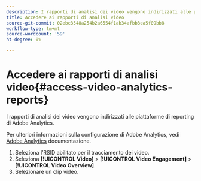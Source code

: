 ```yaml
---
description: I rapporti di analisi dei video vengono indirizzati alle piattaforme di reporting di Adobe Analytics.
title: Accedere ai rapporti di analisi video
source-git-commit: 02ebc3548a254b2a6554f1ab34afbb3ea5f09bb8
workflow-type: tm+mt
source-wordcount: '59'
ht-degree: 0%

---
```


# Accedere ai rapporti di analisi video{#access-video-analytics-reports}

I rapporti di analisi dei video vengono indirizzati alle piattaforme di reporting di Adobe Analytics.

Per ulteriori informazioni sulla configurazione di Adobe Analytics, vedi [Adobe Analytics](https://microsite.omniture.com/t2/help/en_US/reference/) documentazione.
1. Seleziona l’RSID abilitato per il tracciamento dei video.
1. Seleziona **[!UICONTROL Video]** > **[!UICONTROL Video Engagement]** > **[!UICONTROL Video Overview]**.
1. Selezionare un clip video.

